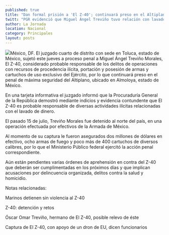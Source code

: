 ```yaml
---
published: true
title: "Dan formal prisión a 'El Z-40'; continuará preso en el Altiplano"
twitt: "PGR evidenció que Miguel Ángel Treviño tuvo relación con lavado de dinero: juzgado."
author: La Jornada
location: Nacional
category: Principales
layout: posts
---
```


![](http://i.imgur.com/FLmcGAPm.jpg)México, DF. El juzgado cuarto de distrito con sede en Toluca, estado de México, sujetó este jueves a proceso penal a Miguel Ángel Treviño Morales, El Z-40, considerado probable responsable de los delitos de operaciones con recursos de procedencia ilícita, portación y posesión de armas y cartuchos de uso exclusivo del Ejército, por lo que continuará preso en el penal de máxima seguridad del Altiplano, ubicado en Almoloya, estado de México.

En una tarjeta informativa el juzgado informó que la Procuraduría General de la República demostró mediante indicios y evidencia contundente que El Z-40 es probable responsable de diversas actividades ilícitas relacionadas con el lavado de dinero.

El pasado 15 de julio, Treviño Morales fue detenido al norte del país, en una operación efectuada por efectivos de la Armada de México.

Al momento de su captura le fueron asegurados dos millones de dólares en efectivo, ocho armas de fuego y poco más de 400 cartuchos de diversos calibres, por lo que el Ministerio Público federal ejercitó la acción penal correspondiente.

Aún están pendientes varias órdenes de aprehensión en contra del Z-40 que deberán ser cumplimentadas en los próximos días y que implican acusaciones por delincuencia organizada, delitos contra la salud y homicidio.

Notas relacionadas:

Marinos detienen sin violencia al Z-40

Z-40: detención y retos

Óscar Omar Treviño, hermano de El Z-40, posible relevo de éste

Captura de El Z-40, con apoyo de un dron de EU, dicen funcionarios
